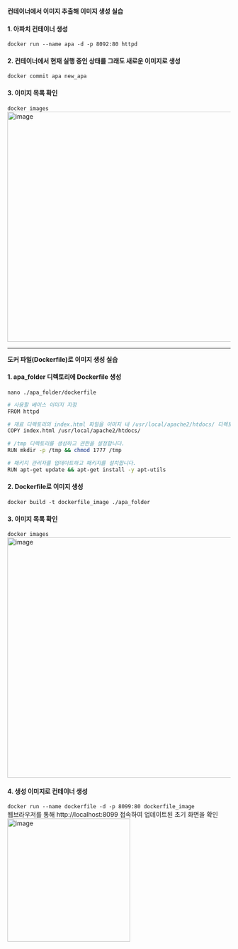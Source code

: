 **컨테이너에서 이미지 추출해 이미지 생성 실습**

#### 1. 아파치 컨테이너 생성
`docker run --name apa -d -p 8092:80 httpd`  

#### 2. 컨테이너에서 현재 실행 중인 상태를 그래도 새로운 이미지로 생성
`docker commit apa new_apa`

#### 3. 이미지 목록 확인 
`docker images`  
<img width="518" alt="image" src="https://github.com/user-attachments/assets/1724776e-62f9-4e88-aa3d-4a8fe7ddb5cf">

---
**도커 파일(Dockerfile)로 이미지 생성 실습**

#### 1. apa_folder 디렉토리에 Dockerfile 생성
`nano ./apa_folder/dockerfile`  
```bash
# 사용할 베이스 이미지 지정
FROM httpd

# 재료 디렉토리의 index.html 파일을 이미지 내 /usr/local/apache2/htdocs/ 디렉토리로 복사 -> 이거때문에 "안녕하세요!"로 보여짐
COPY index.html /usr/local/apache2/htdocs/

# /tmp 디렉토리를 생성하고 권한을 설정합니다.
RUN mkdir -p /tmp && chmod 1777 /tmp

# 패키지 관리자를 업데이트하고 패키지를 설치합니다.
RUN apt-get update && apt-get install -y apt-utils
```
#### 2. Dockerfile로 이미지 생성
`docker build -t dockerfile_image ./apa_folder`  

#### 3. 이미지 목록 확인 
`docker images`  
<img width="541" alt="image" src="https://github.com/user-attachments/assets/8be98f65-8197-43e1-b17a-6268972992da">

#### 4. 생성 이미지로 컨테이너 생성
`docker run --name dockerfile -d -p 8099:80 dockerfile_image`  
웹브라우저를 통해 http://localhost:8099 접속하여 업데이트된 초기 화면을 확인  
<img width="277" alt="image" src="https://github.com/user-attachments/assets/c939c93e-5eaa-43c2-b4ba-7e5452a1a5da">
